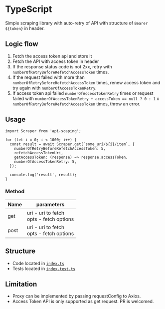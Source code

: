 # TypeScript

Simple scraping library with auto-retry of API with structure of `Bearer ${token}` in header.

## Logic flow

1. Fetch the access token api and store it
2. Fetch the API with access token in header
3. If the response status code is not 2xx, retry with `numberOfRetryBeforeRefetchAccessToken` times.
4. If the request failed with more than `numberOfRetryBeforeRefetchAccessToken` times, renew access token and try again with `numberOfAccessTokenRetry`.
5. If access token api failed `numberOfAccessTokenRetry` times or request failed with `numberOfAccessTokenRetry + accessToken == null ? 0 : 1` x `numberOfRetryBeforeRefetchAccessToken` times, throw an error.

## Usage
```
import Scraper from 'api-scaping';

for (let i = 0; i < 1000; i++) {
  const result = await Scraper.get(`some_uri/${i}/item`, {
    numberOfRetryBeforeRefetchAccessToken: 5,
    refetchAccessTokenUri,
    getAccessToken: (response) => response.accessToken,
    numberOfAccessTokenRetry: 5,
  });

  console.log('result', result);
}

```

### Method
| Name | parameters |
| --- | ----------- |
| get | uri - uri to fetch <br> opts - fetch options |
| post | uri - uri to fetch <br> opts - fetch options |

## Structure
- Code located in [`index.ts`](./src/index.ts)
- Tests located in [`index.test.ts`](./src/index.test.ts)

## Limitation
- Proxy can be implemented by passing requestConfig to Axios.
- Access Token API is only supported as get request. PR is welcomed.
